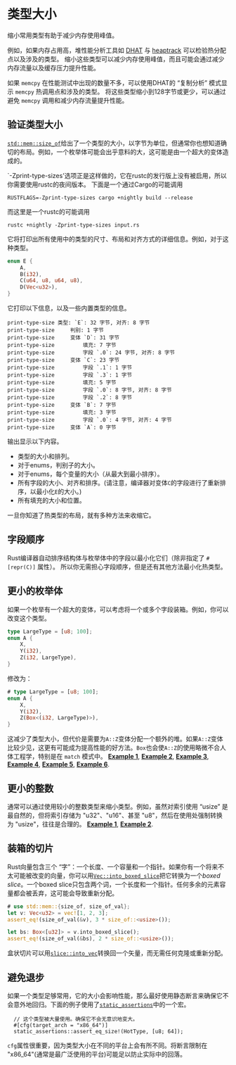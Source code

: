 # 类型大小

缩小常用类型有助于减少内存使用峰值。

例如，如果内存占用高，堆性能分析工具如 [DHAT] 与 [heaptrack] 可以检验热分配点以及涉及的类型。
缩小这些类型可以减少内存使用峰值，而且可能会通过减少内存流量以及缓存压力提升性能。

[DHAT]: https://www.valgrind.org/docs/manual/dh-manual.html
[heaptrack]: https://github.com/KDE/heaptrack

如果 `memcpy` 在性能测试中出现的数量不多，可以使用DHAT的 “复制分析” 模式显示 `memcpy` 热调用点和涉及的类型。
将这些类型缩小到128字节或更少，可以通过避免 `memcpy` 调用和减少内存流量提升性能。



## 验证类型大小

[`std::mem::size_of`]给出了一个类型的大小，以字节为单位，但通常你也想知道确切的布局。例如，一个枚举体可能会出乎意料的大，这可能是由一个超大的变体造成的。

[`std::mem::size_of`]: https://doc.rust-lang.org/std/mem/fn.size_of.html

`-Zprint-type-sizes'选项正是这样做的，它在rustc的发行版上没有被启用，所以你需要使用rustc的夜间版本。 下面是一个通过Cargo的可能调用
```text
RUSTFLAGS=-Zprint-type-sizes cargo +nightly build --release
```
而这里是一个rustc的可能调用
```text
rustc +nightly -Zprint-type-sizes input.rs
```
它将打印出所有使用中的类型的尺寸、布局和对齐方式的详细信息。例如，对于这种类型。
```rust
enum E {
    A,
    B(i32),
    C(u64, u8, u64, u8),
    D(Vec<u32>),
}
```
它打印以下信息，以及一些内置类型的信息。
```text
print-type-size 类型: `E`: 32 字节, 对齐: 8 字节
print-type-size     判别: 1 字节
print-type-size     变体 `D`: 31 字节
print-type-size         填充: 7 字节
print-type-size         字段 `.0`: 24 字节, 对齐: 8 字节
print-type-size     变体 `C`: 23 字节
print-type-size         字段 `.1`: 1 字节
print-type-size         字段 `.3`: 1 字节
print-type-size         填充: 5 字节
print-type-size         字段 `.0`: 8 字节, 对齐: 8 字节
print-type-size         字段 `.2`: 8 字节
print-type-size     变体 `B`: 7 字节
print-type-size         填充: 3 字节
print-type-size         字段 `.0`: 4 字节, 对齐: 4 字节
print-type-size     变体 `A`: 0 字节
```
输出显示以下内容。
- 类型的大小和排列。
- 对于enums，判别子的大小。
- 对于enums，每个变量的大小（从最大到最小排序）。
- 所有字段的大小、对齐和排序。(请注意，编译器对变体`C`的字段进行了重新排序，以最小化`E`的大小。)
- 所有填充的大小和位置。

一旦你知道了热类型的布局，就有多种方法来收缩它。

## 字段顺序

Rust编译器自动排序结构体与枚举体中的字段以最小化它们（除非指定了 `#[repr(C)]` 属性）。
所以你无需担心字段顺序，但是还有其他方法最小化热类型。

## 更小的枚举体

如果一个枚举有一个超大的变体，可以考虑将一个或多个字段装箱。例如，你可以改变这个类型。
```rust
type LargeType = [u8; 100];
enum A {
    X,
    Y(i32),
    Z(i32, LargeType),
}
```
修改为：
```rust
# type LargeType = [u8; 100];
enum A {
    X,
    Y(i32),
    Z(Box<(i32, LargeType)>),
}
```
这减少了类型大小，但代价是需要为`A::Z`变体分配一个额外的堆。如果`A::Z`变体比较少见，这更有可能成为提高性能的好方法。`Box`也会使`A::Z`的使用略微不合人体工程学，特别是在 `match` 模式中。
[**Example 1**](https://github.com/rust-lang/rust/pull/37445/commits/a920e355ea837a950b484b5791051337cd371f5d),
[**Example 2**](https://github.com/rust-lang/rust/pull/55346/commits/38d9277a77e982e49df07725b62b21c423b6428e),
[**Example 3**](https://github.com/rust-lang/rust/pull/64302/commits/b972ac818c98373b6d045956b049dc34932c41be),
[**Example 4**](https://github.com/rust-lang/rust/pull/64374/commits/2fcd870711ce267c79408ec631f7eba8e0afcdf6),
[**Example 5**](https://github.com/rust-lang/rust/pull/64394/commits/7f0637da5144c7435e88ea3805021882f077d50c),
[**Example 6**](https://github.com/rust-lang/rust/pull/71942/commits/27ae2f0d60d9201133e1f9ec7a04c05c8e55e665).

## 更小的整数

通常可以通过使用较小的整数类型来缩小类型。例如，虽然对索引使用 “usize” 是最自然的，但将索引存储为 "u32"、"u16"、甚至 "u8"，然后在使用处强制转换为 "usize"，往往是合理的。
[**Example 1**](https://github.com/rust-lang/rust/pull/49993/commits/4d34bfd00a57f8a8bdb60ec3f908c5d4256f8a9a),
[**Example 2**](https://github.com/rust-lang/rust/pull/50981/commits/8d0fad5d3832c6c1f14542ea0be038274e454524).

## 装箱的切片

Rust向量包含三个 “字”：一个长度、一个容量和一个指针。如果你有一个将来不太可能被改变的向量，你可以用[`Vec::into_boxed_slice`]把它转换为一个*boxed slice*。一个boxed slice只包含两个词，一个长度和一个指针。任何多余的元素容量都会被丢弃，这可能会导致重新分配。
```rust
# use std::mem::{size_of, size_of_val};
let v: Vec<u32> = vec![1, 2, 3];
assert_eq!(size_of_val(&v), 3 * size_of::<usize>());

let bs: Box<[u32]> = v.into_boxed_slice();
assert_eq!(size_of_val(&bs), 2 * size_of::<usize>());
```
盒状切片可以用[`slice::into_vec`]转换回一个矢量，而无需任何克隆或重新分配。

[`Vec::into_boxed_slice`]: https://doc.rust-lang.org/std/vec/struct.Vec.html#method.into_boxed_slice
[`slice::into_vec`]: https://doc.rust-lang.org/std/primitive.slice.html#method.into_vec

## 避免退步

如果一个类型足够常用，它的大小会影响性能，那么最好使用静态断言来确保它不会意外地回归。下面的例子使用了[`static_assertions`]中的一个宏。
```rust,ignore
  // 这个类型被大量使用。确保它不会无意识地变大。
  #[cfg(target_arch = "x86_64")]
  static_assertions::assert_eq_size!(HotType, [u8; 64]);
```
`cfg`属性很重要，因为类型大小在不同的平台上会有所不同。将断言限制在 "x86_64"(通常是最广泛使用的平台)可能足以防止实际中的回落。

[`static_assertions`]: https://crates.io/crates/static_assertions

